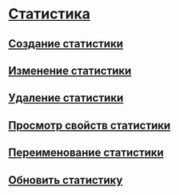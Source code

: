 # [Статистика](statistics.md)
## [Создание статистики](create-statistics.md)
## [Изменение статистики](modify-statistics.md)
## [Удаление статистики](delete-statistics.md)
## [Просмотр свойств статистики](view-statistics-properties.md)
## [Переименование статистики](rename-statistics.md)
## [Обновить статистику](update-statistics.md)
